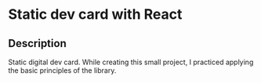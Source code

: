# Static dev card with React

## Description

Static digital dev card. While creating this small project, I practiced applying the basic principles of the library.
